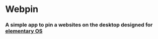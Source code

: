 # Webpin

### A simple app to pin a websites on the desktop designed for [elementary OS](https://elementary.io/)
